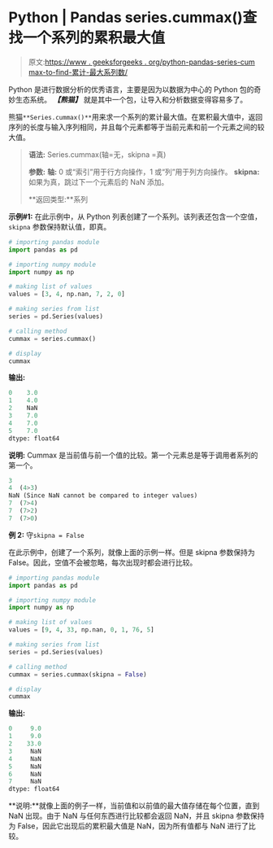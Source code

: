 # Python | Pandas series.cummax()查找一个系列的累积最大值

> 原文:[https://www . geeksforgeeks . org/python-pandas-series-cum max-to-find-累计-最大系列数/](https://www.geeksforgeeks.org/python-pandas-series-cummax-to-find-cumulative-maximum-of-a-series/)

Python 是进行数据分析的优秀语言，主要是因为以数据为中心的 Python 包的奇妙生态系统。 ***【熊猫】*** 就是其中一个包，让导入和分析数据变得容易多了。

熊猫`**Series.cummax()**`用来求一个系列的累计最大值。在累积最大值中，返回序列的长度与输入序列相同，并且每个元素都等于当前元素和前一个元素之间的较大值。

> **语法:** Series.cummax(轴=无，skipna =真)
> 
> **参数:**
> **轴:** 0 或“索引”用于行方向操作，1 或“列”用于列方向操作。
> **skipna:** 如果为真，跳过下一个元素后的 NaN 添加。
> 
> **返回类型:**系列

**示例#1:**
在此示例中，从 Python 列表创建了一个系列。该列表还包含一个空值，`skipna` 参数保持默认值，即真。

```py
# importing pandas module 
import pandas as pd 

# importing numpy module 
import numpy as np 

# making list of values 
values = [3, 4, np.nan, 7, 2, 0] 

# making series from list 
series = pd.Series(values) 

# calling method 
cummax = series.cummax() 

# display 
cummax
```

**输出:**

```py
0    3.0
1    4.0
2    NaN
3    7.0
4    7.0
5    7.0
dtype: float64
```

**说明:** Cummax 是当前值与前一个值的比较。第一个元素总是等于调用者系列的第一个。

```py
3
4  (4>3)
NaN (Since NaN cannot be compared to integer values)
7  (7>4)
7  (7>2)
7  (7>0)

```

**例 2:** 守`skipna = False`

在此示例中，创建了一个系列，就像上面的示例一样。但是 skipna 参数保持为 False。因此，空值不会被忽略，每次出现时都会进行比较。

```py
# importing pandas module 
import pandas as pd 

# importing numpy module 
import numpy as np 

# making list of values 
values = [9, 4, 33, np.nan, 0, 1, 76, 5] 

# making series from list 
series = pd.Series(values) 

# calling method 
cummax = series.cummax(skipna = False) 

# display 
cummax 
```

**输出:**

```py
0     9.0
1     9.0
2    33.0
3     NaN
4     NaN
5     NaN
6     NaN
7     NaN
dtype: float64
```

**说明:**就像上面的例子一样，当前值和以前值的最大值存储在每个位置，直到 NaN 出现。由于 NaN 与任何东西进行比较都会返回 NaN，并且 skipna 参数保持为 False，因此它出现后的累积最大值是 NaN，因为所有值都与 NaN 进行了比较。